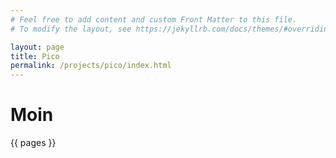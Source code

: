 ```yaml
---
# Feel free to add content and custom Front Matter to this file.
# To modify the layout, see https://jekyllrb.com/docs/themes/#overriding-theme-defaults

layout: page
title: Pico
permalink: /projects/pico/index.html
---
```


# Moin


{{ pages }}